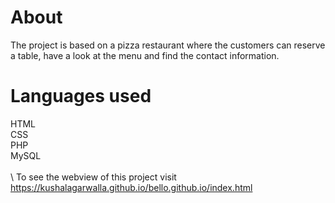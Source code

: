 # About
The project is based on a pizza restaurant where the customers can reserve a table, have a look at the menu and find the contact information. 
# Languages used
HTML \
CSS \
PHP \
MySQL \
\
\ To see the webview of this project visit https://kushalagarwalla.github.io/bello.github.io/index.html
